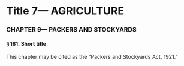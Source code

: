 
# Title 7— AGRICULTURE
### CHAPTER 9— PACKERS AND STOCKYARDS
#### § 181. Short title

This chapter may be cited as the “Packers and Stockyards Act, 1921.”
